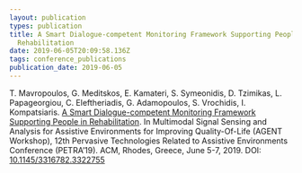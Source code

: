 ```yaml
---
layout: publication
types: publication
title: A Smart Dialogue-competent Monitoring Framework Supporting People in
  Rehabilitation
date: 2019-06-05T20:09:58.136Z
tags: conference_publications
publication_date: 2019-06-05
---
```

T. Mavropoulos, G. Meditskos, E. Kamateri, S. Symeonidis, D. Tzimikas, L. Papageorgiou, C. Eleftheriadis, G. Adamopoulos, S. Vrochidis, I. Kompatsiaris. [A Smart Dialogue-competent Monitoring Framework Supporting People in Rehabilitation](https://zenodo.org/record/4271551#.YCODq-gzaUk). In Multimodal Signal Sensing and Analysis for Assistive Environments for Improving Quality-Of-Life (AGENT Workshop), 12th Pervasive Technologies Related to Assistive Environments Conference (PETRA’19). ACM, Rhodes, Greece, June 5-7, 2019. DOI: [10.1145/3316782.3322755](https://doi.org/10.1145/3316782.3322755)